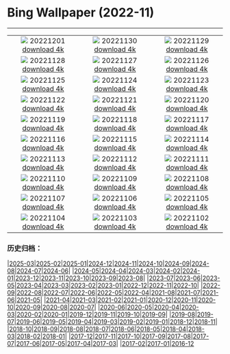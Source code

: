 # Bing Wallpaper (2022-11)
**************
| | | |
| :----: | :----: | :----: |
| ![](https://www.bing.com/th?id=OHR.AntarcticaDay_IT-IT2652307435_1920x1080.jpg) 20221201 [download 4k](https://www.bing.com/th?id=OHR.AntarcticaDay_IT-IT2652307435_UHD.jpg) | ![](https://www.bing.com/th?id=OHR.RovinjCroatia_IT-IT2055846992_1920x1080.jpg) 20221130 [download 4k](https://www.bing.com/th?id=OHR.RovinjCroatia_IT-IT2055846992_UHD.jpg) | ![](https://www.bing.com/th?id=OHR.HeronGiving_IT-IT1873839262_1920x1080.jpg) 20221129 [download 4k](https://www.bing.com/th?id=OHR.HeronGiving_IT-IT1873839262_UHD.jpg) |
| ![](https://www.bing.com/th?id=OHR.RedPlanetDay_IT-IT1471017689_1920x1080.jpg) 20221128 [download 4k](https://www.bing.com/th?id=OHR.RedPlanetDay_IT-IT1471017689_UHD.jpg) | ![](https://www.bing.com/th?id=OHR.Cecropia_IT-IT8145176801_1920x1080.jpg) 20221127 [download 4k](https://www.bing.com/th?id=OHR.Cecropia_IT-IT8145176801_UHD.jpg) | ![](https://www.bing.com/th?id=OHR.OliveTreeDay_IT-IT7589541081_1920x1080.jpg) 20221126 [download 4k](https://www.bing.com/th?id=OHR.OliveTreeDay_IT-IT7589541081_UHD.jpg) |
| ![](https://www.bing.com/th?id=OHR.AschauChiemgau_IT-IT6853143115_1920x1080.jpg) 20221125 [download 4k](https://www.bing.com/th?id=OHR.AschauChiemgau_IT-IT6853143115_UHD.jpg) | ![](https://www.bing.com/th?id=OHR.BorromeanIslands_IT-IT6457370638_1920x1080.jpg) 20221124 [download 4k](https://www.bing.com/th?id=OHR.BorromeanIslands_IT-IT6457370638_UHD.jpg) | ![](https://www.bing.com/th?id=OHR.HelianthusAnnuus_IT-IT6031312590_1920x1080.jpg) 20221123 [download 4k](https://www.bing.com/th?id=OHR.HelianthusAnnuus_IT-IT6031312590_UHD.jpg) |
| ![](https://www.bing.com/th?id=OHR.Waterleidingduinen_IT-IT5819363203_1920x1080.jpg) 20221122 [download 4k](https://www.bing.com/th?id=OHR.Waterleidingduinen_IT-IT5819363203_UHD.jpg) | ![](https://www.bing.com/th?id=OHR.FIFA2022_IT-IT5594380664_1920x1080.jpg) 20221121 [download 4k](https://www.bing.com/th?id=OHR.FIFA2022_IT-IT5594380664_UHD.jpg) | ![](https://www.bing.com/th?id=OHR.LandartPainting_IT-IT5351009585_1920x1080.jpg) 20221120 [download 4k](https://www.bing.com/th?id=OHR.LandartPainting_IT-IT5351009585_UHD.jpg) |
| ![](https://www.bing.com/th?id=OHR.ZNPVR_IT-IT5034248506_1920x1080.jpg) 20221119 [download 4k](https://www.bing.com/th?id=OHR.ZNPVR_IT-IT5034248506_UHD.jpg) | ![](https://www.bing.com/th?id=OHR.IslamicArt_IT-IT4726604829_1920x1080.jpg) 20221118 [download 4k](https://www.bing.com/th?id=OHR.IslamicArt_IT-IT4726604829_UHD.jpg) | ![](https://www.bing.com/th?id=OHR.McKenzieRiverTrail_IT-IT2780928427_1920x1080.jpg) 20221117 [download 4k](https://www.bing.com/th?id=OHR.McKenzieRiverTrail_IT-IT2780928427_UHD.jpg) |
| ![](https://www.bing.com/th?id=OHR.Unesco50_IT-IT2534743501_1920x1080.jpg) 20221116 [download 4k](https://www.bing.com/th?id=OHR.Unesco50_IT-IT2534743501_UHD.jpg) | ![](https://www.bing.com/th?id=OHR.LontraCanadensis_IT-IT2216857384_1920x1080.jpg) 20221115 [download 4k](https://www.bing.com/th?id=OHR.LontraCanadensis_IT-IT2216857384_UHD.jpg) | ![](https://www.bing.com/th?id=OHR.SanGiovanni_IT-IT1906486251_1920x1080.jpg) 20221114 [download 4k](https://www.bing.com/th?id=OHR.SanGiovanni_IT-IT1906486251_UHD.jpg) |
| ![](https://www.bing.com/th?id=OHR.IsarwinkelSylvenstein_IT-IT1521986963_1920x1080.jpg) 20221113 [download 4k](https://www.bing.com/th?id=OHR.IsarwinkelSylvenstein_IT-IT1521986963_UHD.jpg) | ![](https://www.bing.com/th?id=OHR.HainesEagle_IT-IT9514161235_1920x1080.jpg) 20221112 [download 4k](https://www.bing.com/th?id=OHR.HainesEagle_IT-IT9514161235_UHD.jpg) | ![](https://www.bing.com/th?id=OHR.TorrechiaraCastle_IT-IT9240835591_1920x1080.jpg) 20221111 [download 4k](https://www.bing.com/th?id=OHR.TorrechiaraCastle_IT-IT9240835591_UHD.jpg) |
| ![](https://www.bing.com/th?id=OHR.BadLightning_IT-IT8790128945_1920x1080.jpg) 20221110 [download 4k](https://www.bing.com/th?id=OHR.BadLightning_IT-IT8790128945_UHD.jpg) | ![](https://www.bing.com/th?id=OHR.HedgehogNest_IT-IT8372509232_1920x1080.jpg) 20221109 [download 4k](https://www.bing.com/th?id=OHR.HedgehogNest_IT-IT8372509232_UHD.jpg) | ![](https://www.bing.com/th?id=OHR.YiPeng_IT-IT8125779837_1920x1080.jpg) 20221108 [download 4k](https://www.bing.com/th?id=OHR.YiPeng_IT-IT8125779837_UHD.jpg) |
| ![](https://www.bing.com/th?id=OHR.Deities_IT-IT7902341628_1920x1080.jpg) 20221107 [download 4k](https://www.bing.com/th?id=OHR.Deities_IT-IT7902341628_UHD.jpg) | ![](https://www.bing.com/th?id=OHR.MarathonSunday_IT-IT7207610885_1920x1080.jpg) 20221106 [download 4k](https://www.bing.com/th?id=OHR.MarathonSunday_IT-IT7207610885_UHD.jpg) | ![](https://www.bing.com/th?id=OHR.Trossachs_IT-IT5458052217_1920x1080.jpg) 20221105 [download 4k](https://www.bing.com/th?id=OHR.Trossachs_IT-IT5458052217_UHD.jpg) |
| ![](https://www.bing.com/th?id=OHR.ItalyFreccetricolore_IT-IT3229207857_1920x1080.jpg) 20221104 [download 4k](https://www.bing.com/th?id=OHR.ItalyFreccetricolore_IT-IT3229207857_UHD.jpg) | ![](https://www.bing.com/th?id=OHR.AmboseliBioshere_IT-IT0771081871_1920x1080.jpg) 20221103 [download 4k](https://www.bing.com/th?id=OHR.AmboseliBioshere_IT-IT0771081871_UHD.jpg) | ![](https://www.bing.com/th?id=OHR.TeaPlantationsMunnar_IT-IT0534089614_1920x1080.jpg) 20221102 [download 4k](https://www.bing.com/th?id=OHR.TeaPlantationsMunnar_IT-IT0534089614_UHD.jpg) |

### 历史归档：

|[2025-03](2025-03/2025-03.md)|[2025-02](2025-02/2025-02.md)|[2025-01](2025-01/2025-01.md)|[2024-12](2024-12/2024-12.md)|[2024-11](2024-11/2024-11.md)|[2024-10](2024-10/2024-10.md)|[2024-09](2024-09/2024-09.md)|[2024-08](2024-08/2024-08.md)|[2024-07](2024-07/2024-07.md)|[2024-06](2024-06/2024-06.md)|
|[2024-05](2024-05/2024-05.md)|[2024-04](2024-04/2024-04.md)|[2024-03](2024-03/2024-03.md)|[2024-02](2024-02/2024-02.md)|[2024-01](2024-01/2024-01.md)|[2023-12](2023-12/2023-12.md)|[2023-11](2023-11/2023-11.md)|[2023-10](2023-10/2023-10.md)|[2023-09](2023-09/2023-09.md)|[2023-08](2023-08/2023-08.md)|
|[2023-07](2023-07/2023-07.md)|[2023-06](2023-06/2023-06.md)|[2023-05](2023-05/2023-05.md)|[2023-04](2023-04/2023-04.md)|[2023-03](2023-03/2023-03.md)|[2023-02](2023-02/2023-02.md)|[2023-01](2023-01/2023-01.md)|[2022-12](2022-12/2022-12.md)|[2022-11](2022-11/2022-11.md)|[2022-10](2022-10/2022-10.md)|
|[2022-09](2022-09/2022-09.md)|[2022-08](2022-08/2022-08.md)|[2022-07](2022-07/2022-07.md)|[2022-06](2022-06/2022-06.md)|[2022-05](2022-05/2022-05.md)|[2022-04](2022-04/2022-04.md)|[2021-08](2021-08/2021-08.md)|[2021-07](2021-07/2021-07.md)|[2021-06](2021-06/2021-06.md)|[2021-05](2021-05/2021-05.md)|
|[2021-04](2021-04/2021-04.md)|[2021-03](2021-03/2021-03.md)|[2021-02](2021-02/2021-02.md)|[2021-01](2021-01/2021-01.md)|[2020-12](2020-12/2020-12.md)|[2020-11](2020-11/2020-11.md)|[2020-10](2020-10/2020-10.md)|[2020-09](2020-09/2020-09.md)|[2020-08](2020-08/2020-08.md)|[2020-07](2020-07/2020-07.md)|
|[2020-06](2020-06/2020-06.md)|[2020-05](2020-05/2020-05.md)|[2020-04](2020-04/2020-04.md)|[2020-03](2020-03/2020-03.md)|[2020-02](2020-02/2020-02.md)|[2020-01](2020-01/2020-01.md)|[2019-12](2019-12/2019-12.md)|[2019-11](2019-11/2019-11.md)|[2019-10](2019-10/2019-10.md)|[2019-09](2019-09/2019-09.md)|
|[2019-08](2019-08/2019-08.md)|[2019-07](2019-07/2019-07.md)|[2019-06](2019-06/2019-06.md)|[2019-05](2019-05/2019-05.md)|[2019-04](2019-04/2019-04.md)|[2019-03](2019-03/2019-03.md)|[2019-02](2019-02/2019-02.md)|[2019-01](2019-01/2019-01.md)|[2018-12](2018-12/2018-12.md)|[2018-11](2018-11/2018-11.md)|
|[2018-10](2018-10/2018-10.md)|[2018-09](2018-09/2018-09.md)|[2018-08](2018-08/2018-08.md)|[2018-07](2018-07/2018-07.md)|[2018-06](2018-06/2018-06.md)|[2018-05](2018-05/2018-05.md)|[2018-04](2018-04/2018-04.md)|[2018-03](2018-03/2018-03.md)|[2018-02](2018-02/2018-02.md)|[2018-01](2018-01/2018-01.md)|
|[2017-12](2017-12/2017-12.md)|[2017-11](2017-11/2017-11.md)|[2017-10](2017-10/2017-10.md)|[2017-09](2017-09/2017-09.md)|[2017-08](2017-08/2017-08.md)|[2017-07](2017-07/2017-07.md)|[2017-06](2017-06/2017-06.md)|[2017-05](2017-05/2017-05.md)|[2017-04](2017-04/2017-04.md)|[2017-03](2017-03/2017-03.md)|
|[2017-02](2017-02/2017-02.md)|[2017-01](2017-01/2017-01.md)|[2016-12](2016-12/2016-12.md)